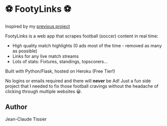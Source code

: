 # :soccer: FootyLinks :soccer: 

Inspired by my [previous project](https://github.com/jctissier/Euro2016_TerminalApp)

FootyLinks is a web app that scrapes football (soccer) content in real time:

* High quality match highlights (0 ads most of the time - removed as many as possible)
* Links for any live match streams
* Lots of stats: Fixtures, standings, topscorers...

Built with Python/Flask, hosted on Heroku (Free Tier!)

No logins or emails required and there will **never** be Ad! Just a fun side project that I needed to fix those football cravings without the headache of clicking through multiple websites 😀.

## Author
Jean-Claude Tissier
